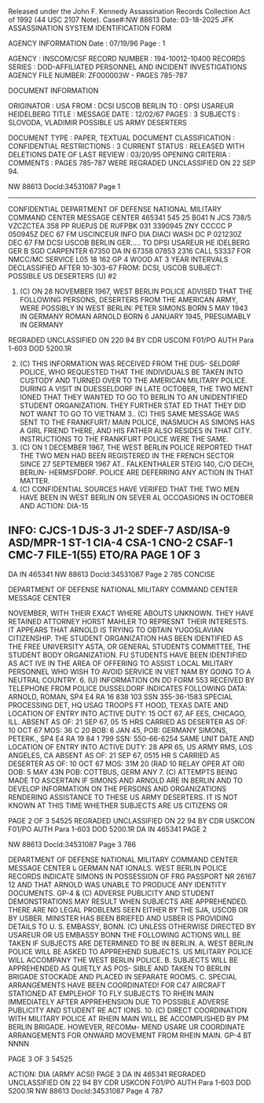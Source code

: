 Released under the John F. Kennedy
Assassination Records Collection Act of
1992 (44 USC 2107 Note). Case#:NW
88613 Date: 03-18-2025
JFK ASSASSINATION SYSTEM
IDENTIFICATION FORM

AGENCY INFORMATION
Date : 07/19/96
Page : 1

AGENCY : INSCOM/CSF
RECORD NUMBER : 194-10012-10400
RECORDS SERIES : DOD-AFFILIATED PERSONNEL AND INCIDENT INVESTIGATIONS
AGENCY FILE NUMBER: ZF000003W - PAGES 785-787

DOCUMENT INFORMATION

ORIGINATOR : USA
FROM : DCSI USCOB BERLIN
TO : OPSI USAREUR HEIDELBERG
TITLE : MESSAGE
DATE : 12/02/67
PAGES : 3
SUBJECTS : SLOVODA, VLADIMIR
POSSIBLE US ARMY DESERTERS

DOCUMENT TYPE : PAPER, TEXTUAL DOCUMENT
CLASSIFICATION : CONFIDENTIAL
RESTRICTIONS : 3
CURRENT STATUS : RELEASED WITH DELETIONS
DATE OF LAST REVIEW : 03/20/95
OPENING CRITERIA :
COMMENTS : PAGES 785-787 WERE REGRADED UNCLASSIFIED ON 22 SEP 94.

NW 88613 Docld:34531087 Page 1
___
CONFIDENTIAL
DEPARTMENT OF DEFENSE
NATIONAL MILITARY COMMAND CENTER
MESSAGE CENTER
465341 545 25
B041 N JCS 738/5
VZCZCTEA 358
PP RUEPJS
DE RUFPBK 031 3390945
ZNY CCCCC
P 050945Z DEC 67
FM USCINCEUR
INFO DIA DIACI WASH DC
P 021230Z DEC 67
FM DCSI USCOB BERLIN GER.....
TO DPSI USAREUR HE IDELBERG GER
B
SGD CARPENTER
67350
DA IN
67358
07853 2316
CALL 53337
FOR NMCC/MC
SERVICE
L05 18 162
GP 4
WOOD AT 3 YEAR INTERVALS
DECLASSIFIED AFTER
10-303-67 FROM: DCSI, USCOB
SUBJECT: POSSIBLE US DESERTERS (U) #2
1. (C) ON 28 NOVEMBER 1967, WEST BERLIN POLICE ADVISED
THAT THE FOLLOWING PERSONS, DESERTERS FROM THE AMERICAN
ARMY, WERE POSSIBLY IN WEST BERLIN:
PETER SIMONS
BORN 5 MAY 1943 IN GERMANY
ROMAN ARNOLD
BORN 6 JANUARY 1945, PRESUMABLY IN GERMANY

REGRADED UNCLASSIFIED
ON 220 94
BY CDR USCONI F01/PO
AUTH Para 1-603 DOD 5200.1R

2. (C) THIS INFORMATION WAS RECEIVED FROM THE DUS-
SELDORF POLICE, WHO REQUESTED THAT THE INDIVIDUALS BE
TAKEN INTO CUSTODY AND TURNED OVER TO THE AMERICAN MILITARY
POLICE. DURING A VISIT IN DUESSELDORF IN LATE OCTOBER, THE
TWO MENT IONED THAT THEY WANTED TO GO TO BERLIN TO AN
UNIDENTIFIED STUDENT ORGANIZATION. THEY FURTHER STAT ED
THAT THEY DID NOT WANT TO GO TO VIETNAM
3.. (C) THIS SAME MESSAGE WAS SENT TO THE FRANKFURT/
MAIN POLICE, INASMUCH AS SIMONS HAS A GIRL FRIEND THERE,
AND HIS FATHER ALSO RESIDES IN THAT CITY. INSTRUCTIONS TO THE
FRANKFURT POLICE WERE THE SAME.
4. (C) ON 1 DECEMBER 1967, THE WEST BERLIN POLICE REPORTED
THAT THE TWO MEN HAD BEEN REGISTERED IN THE FRENCH SECTOR SINCE
27 SEPTEMBER 1967 AT.. FALKENTHALER STEIG 140, C/O DECH, BERLIN-
HERMSFDORF. POLICE ARE DEFERRING ANY ACTION IN THAT MATTER.
5. (C) CONFIDENTIAL SOURCES HAVE VERIFED THAT THE TWO MEN
HAVE BEEN IN WEST BERLIN ON SEVER AL OCCOASIONS IN OCTOBER AND
ACTION: DIA-15

INFO: CJCS-1 DJS-3 J1-2 SDEF-7 ASD/ISA-9 ASD/MPR-1 ST-1 CIA-4
CSA-1 CNO-2 CSAF-1 CMC-7 FILE-1(55) ETO/RA
PAGE 1 OF 3
-
DA IN 465341
NW 88613 Docld:34531087 Page 2
785
CONCISE

DEPARTMENT OF DEFENSE
NATIONAL MILITARY COMMAND CENTER
MESSAGE CENTER

NOVEMBER, WITH THEIR EXACT WHERE ABOUTS UNKNOWN. THEY HAVE RETAINED
ATTORNEY HORST MAHLER TO REPRESNT THEIR INTERESTS. IT APPEARS
THAT ARNOLD IS TRYING TO OBTAIN YUGOSLAVIAN CITIZENSHIP. THE
STUDENT ORGANIZATION HAS BEEN IDENTIFIED AS THE FREE UNIVERSITY
ASTA, OR GENERAL STUDENTS COMMITTEE, THE STUDENT BODY ORGANIZATION.
FU STUDENTS HAVE BEEN IDENTIFIED AS ACT IVE IN THE AREA OF OFFERING
TO ASSIST LOCAL MILITARY PERSONNEL WHO WISH TO AVOID SERVICE IN
VIET NAM BY GOING TO A NEUTRAL COUNTRY.
6. (U) INFORMATION ON DD FORM 553 RECEIVED BY TELEPHONE FROM
POLICE DUSSELDORF INDICATES FOLLOWING DATA:
ARNOLD, ROMAN, SP4 E4
RA 16 838 103
SSN 355-36-1583
SPECIAL PROCESSING DET, HQ USAG TROOPS
FT HOOD, TEXAS
DATE AND LOCATION OF ENTRY INTO ACTIVE DUTY: 15 OCT 67,
AF EES, CHICAGO, ILL.
ABSENT AS OF: 21 SEP 67, 05 15 HRS
CARRIED AS DESERTER AS OF: 10 OCT 67
MOS: 36 C 20
BOB: 6 JAN 45, POB: GERMANY
SIMONS, PETERK., SP4 E4
RA 19 84 1 799
SSN: 550-66-6254
SAME UNIT
DATE AND LOCATION OF ENTRY INTO ACTIVE DUTY: 28 APR 65,
US ARMY RMS, LOS ANGELES, CA
ABSENT AS OF: 21 SEP 67, 0515 HR S
CARRIED AS DESERTER AS OF: 10 OCT 67
MOS: 31M 20 (RAD 10 RELAY OPER AT OR)
DOB: 5 MAY 43N POB: COTTBUS, GERM ANY
7. (C) ATTEMPTS BEING MADE TO ASCERTAIN IF SIMONS AND ARNOLD
ARE IN BERLIN AND TO DEVELOP INFORMATION ON THE PERSONS AND
ORGANIZATIONS RENDERING ASSISTANCE TO THESE US ARMY DESERTERS. IT
IS NOT KNOWN AT THIS TIME WHETHER SUBJECTS ARE US CITIZENS OR

PAGE 2 OF 3 54525
REGRADED UNCLASSIFIED
ON 22 94
BY CDR USKCON F01/PO
AUTH Para 1-603 DOD 5200.1R
DA IN 465341 PAGE 2

NW 88613 Docld:34531087 Page 3
786

DEPARTMENT OF DEFENSE
NATIONAL MILITARY COMMAND CENTER
MESSAGE CENTER
نا
GERMAN NAT IONALS. WEST BERLIN POLICE RECORDS INDICATE SIMONS IN
POSSESSION OF FRG PASSPORT NR 26167 12 AND THAT ARNOLD WAS UNABLE ΤΟ
PRODUCE ANY IDENTITY DOCUMENTS. GP-4
& (C) ADVERSE PUBLICITY AND STUDENT DEMONSTRATIONS MAY RESULT
WHEN SUBJECTS ARE APPREHENDED. THERE ARE NO LEGAL PROBLEMS SEEN
EITHER BY THE SJA, USCOB OR BY USBER. MINISTER HAS BEEN BRIEFED
AND USBER IS PROVIDING DETAILS TO U. S. EMBASSY, BONN.
(C) UNLESS OTHERWISE DIRECTED BY USAREUR OR US EMBASSY BONN
THE FOLLOWING ACTIONS WILL BE TAKEN IF SUBJECTS ARE DETERMINED TO
BE IN BERLIN.
A. WEST BERLIN POLICE WILL BE ASKED TO APPREHEND
SUBJECTS. US MILITARY POLICE WILL ACCOMPANY THE WEST BERLIN
POLICE.
B. SUBJECTS WILL BE APPREHENDED AS QUIETLY AS POS-
SIBLE AND TAKEN TO BERLIN BRIGADE STOCKADE AND PLACED IN
SEPARATE ROOMS.
C. SPECIAL ARRANGEMENTS HAVE BEEN COORDINATED!
FOR C47 AIRCRAFT STATIONED AT EMPLEHOF TO FLY SUBJECTS
TO RHEIN MAIN IMMEDIATELY AFTER APPREHENSION DUE TO
POSSIBLE ADVERSE PUBLICITY AND STUDENT RE ACT IONS.
10. (C) DIRECT COORDINATION WITH MILITARY POLICE AT RHEIN
MAIN WILL BE ACCOMPLISHED BY PM BERLIN BRIGADE. HOWEVER, RECOMм-
MEND USARE UR COORDINATE ARRANGEMENTS FOR ONWARD MOVEMENT FROM
RHEIN MAIN. GP-4
BT
NNNN

PAGE 3 OF 3 54525

ACTION: DIA (ARMY ACSI) PAGE 3
DA IN 465341
REGRADED UNCLASSIFIED
ON 22 94
BY CDR USKCON F01/PO
AUTH Para 1-603 DOD 5200.1R
NW 88613 Docld:34531087 Page 4
787
